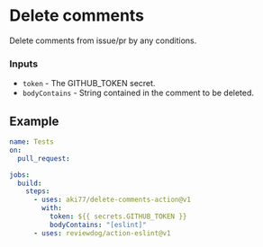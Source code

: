 # Delete comments

Delete comments from issue/pr by any conditions.

### Inputs

- `token` - The GITHUB_TOKEN secret.
- `bodyContains` - String contained in the comment to be deleted.

## Example

```yaml
name: Tests
on:
  pull_request:

jobs:
  build:
    steps:
      - uses: aki77/delete-comments-action@v1
        with:
          token: ${{ secrets.GITHUB_TOKEN }}
          bodyContains: "[eslint]"
      - uses: reviewdog/action-eslint@v1
```
